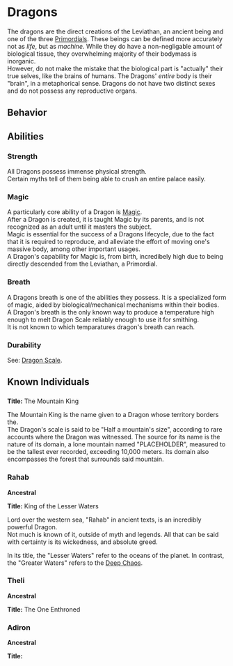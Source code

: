 # Dragons

The dragons are the direct creations of the Leviathan, an ancient being and one of the three [Primordials](primordials.html).
These beings can be defined more accurately not as *life*, but as *machine*. While they do have a non-negligable amount of biological tissue, they overwhelming majority of their bodymass is inorganic.  
However, do not make the mistake that the biological part is "actually" their true selves, like the brains of humans. The Dragons' *entire* body is their "brain", in a metaphorical sense.
Dragons do not have two distinct sexes and do not possess any reproductive organs.

## Behavior

## Abilities

### Strength

All Dragons possess immense physical strength.  
Certain myths tell of them being able to crush an entire palace easily.

### Magic

A particularly core ability of a Dragon is [Magic](../mechanics/magic.html).  
After a Dragon is created, it is taught Magic by its parents, and is not recognized as an adult until it masters the subject.  
Magic is essential for the success of a Dragons lifecycle, due to the fact that it is required to reproduce, and alleviate the effort of moving one's massive body, among other important usages.  
A Dragon's capability for Magic is, from birth, incredibely high due to being directly descended from the Leviathan, a Primordial.  

### Breath

A Dragons breath is one of the abilities they possess. It is a specialized form of magic, aided by biological/mechanical mechanisms within their bodies.  
A Dragon's breath is the only known way to produce a temperature high enough to melt Dragon Scale reliably enough to use it for smithing.  
It is not known to which temparatures dragon's breath can reach.  

### Durability

See: [Dragon Scale](../mechanics/materials.html#dragon-scale).  

## Known Individuals

###

**Title:** The Mountain King

The Mountain King is the name given to a Dragon whose territory borders the.  
The Dragon's scale is said to be "Half a mountain's size", according to rare accounts where the Dragon was witnessed.
The source for its name is the nature of its domain, a lone mountain named "PLACEHOLDER", measured to be the tallest ever recorded, exceeding 10,000 meters. Its domain also encompasses the forest that surrounds said mountain.

### Rahab

**Ancestral**  

**Title:**  King of the Lesser Waters

Lord over the western sea, "Rahab" in ancient texts, is an incredibly powerful Dragon.  
Not much is known of it, outside of myth and legends. All that can be said with certainty is its wickedness, and absolute greed.  

In its title, the "Lesser Waters" refer to the oceans of the planet. In contrast, the "Greater Waters" refers to the [Deep Chaos](../cosmicarchitecture/deepchaos.html).

### Theli

**Ancestral**

**Title:** The One Enthroned

### Adiron

**Ancestral**  

**Title:** 